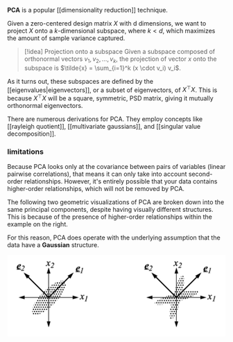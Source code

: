 **PCA** is a popular [[dimensionality reduction]] technique. 

Given a zero-centered design matrix $X$ with d dimensions, we want to project $X$ onto a $k$-dimensional subspace, where $k < d$, which maximizes the amount of sample variance captured.

> [!idea] Projection onto a subspace
> Given a subspace composed of orthonormal vectors $v_1, v_2, \dots, v_k$, the projection of vector $x$ onto the subspace is $\tilde{x} = \sum_{i=1}^k (x \cdot v_i) v_i$.

As it turns out, these subspaces are defined by the [[eigenvalues|eigenvectors]], or a subset of eigenvectors, of $X^{\top}X$. This is because $X^{\top}X$ will be a square, symmetric, PSD matrix, giving it mutually orthonormal eigenvectors.

There are numerous derivations for PCA. They employ concepts like [[rayleigh quotient]], [[multivariate gaussians]], and [[singular value decomposition]].

### limitations
Because PCA looks only at the covariance between pairs of variables (linear pairwise correlations), that means it can only take into account second-order relationships. However, it's entirely possible that your data contains higher-order relationships, which will not be removed by PCA.

The following two geometric visualizations of PCA are broken down into the same principal components, despite having visually different structures. This is because of the presence of higher-order relationships within the example on the right. 

For this reason, PCA does operate with the underlying assumption that the data have a **Gaussian** structure.

![](img/pca.png)